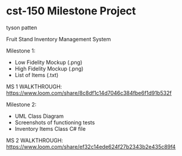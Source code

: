 # cst-150 Milestone Project
tyson patten

Fruit Stand Inventory Management System

Milestone 1:
- Low Fidelity Mockup (.png)
- High Fidelity Mockup (.png)
- List of Items (.txt)

MS 1 WALKTHROUGH: https://www.loom.com/share/8c8df1c14d7046c384fbe6f1d91b532f

Milestone 2:
- UML Class Diagram
- Screenshots of functioning tests
- Inventory Items Class C# file

MS 2 WALKTHROUGH: https://www.loom.com/share/ef32c14ede624f27b2343b2e435c89f4

